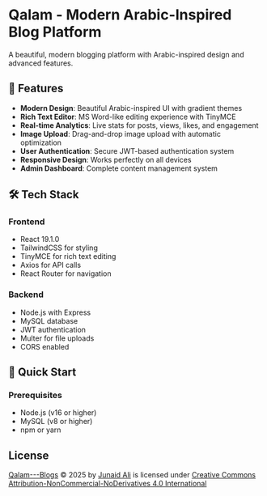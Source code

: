 # Qalam - Modern Arabic-Inspired Blog Platform

A beautiful, modern blogging platform with Arabic-inspired design and advanced features.

## 🌟 Features

- **Modern Design**: Beautiful Arabic-inspired UI with gradient themes
- **Rich Text Editor**: MS Word-like editing experience with TinyMCE
- **Real-time Analytics**: Live stats for posts, views, likes, and engagement
- **Image Upload**: Drag-and-drop image upload with automatic optimization
- **User Authentication**: Secure JWT-based authentication system
- **Responsive Design**: Works perfectly on all devices
- **Admin Dashboard**: Complete content management system

## 🛠️ Tech Stack

### Frontend
- React 19.1.0
- TailwindCSS for styling
- TinyMCE for rich text editing
- Axios for API calls
- React Router for navigation

### Backend
- Node.js with Express
- MySQL database
- JWT authentication
- Multer for file uploads
- CORS enabled

## 🚀 Quick Start

### Prerequisites
- Node.js (v16 or higher)
- MySQL (v8 or higher)
- npm or yarn

## License

[Qalam---Blogs](https://github.com/JunaidAli-dev/Qalam---Blogs) © 2025 by [Junaid Ali](https://github.com/JunaidAli-dev) is licensed under [Creative Commons Attribution-NonCommercial-NoDerivatives 4.0 International](https://creativecommons.org/licenses/by-nc-nd/4.0/)


